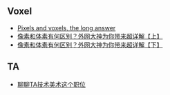 

## Voxel
- [Pixels and voxels, the long answer](https://medium.com/retronator-magazine/pixels-and-voxels-the-long-answer-5889ecc18190)
- [像素和体素有何区别？外网大神为你带来超详解【上】 ](https://www.sohu.com/a/158499470_292495)
- [像素和体素有何区别？外网大神为你带来超详解【下】 ](https://www.sohu.com/a/160407681_292495)



## TA
 - [聊聊TA技术美术这个职位](https://zhuanlan.zhihu.com/p/129707101)
